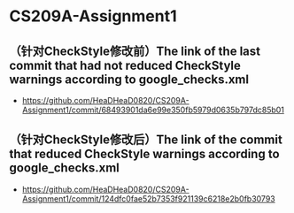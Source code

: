 # CS209A-Assignment1

## （针对CheckStyle修改前）The link of the last commit that had not reduced CheckStyle warnings according to google_checks.xml
* https://github.com/HeaDHeaD0820/CS209A-Assignment1/commit/68493901da6e99e350fb5979d0635b797dc85b01

## （针对CheckStyle修改后）The link of the commit that reduced CheckStyle warnings according to google_checks.xml
* https://github.com/HeaDHeaD0820/CS209A-Assignment1/commit/124dfc0fae52b7353f921139c6218e2b0fb30793
